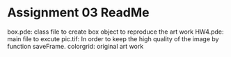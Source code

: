# Assignment 03 ReadMe
box.pde: class file to create box object to reproduce the art work
HW4.pde: main file to excute
pic.tif: In order to keep the high quality of the image by function saveFrame.
colorgrid: original art work
